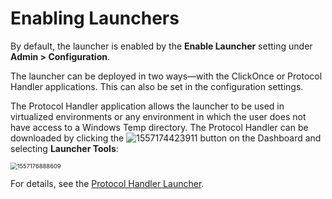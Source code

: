 [title]: # (Enabling Launchers)
[tags]: # (XXX)
[priority]: # (20)

# Enabling Launchers

By default, the launcher is enabled by the **Enable Launcher** setting under **Admin > Configuration**. 

The launcher can be deployed in two ways—with the ClickOnce or Protocol Handler applications. This can also be set in the configuration settings. 

The Protocol Handler application allows the launcher to be used in virtualized environments or any environment in which the user does not have access to a Windows Temp directory. The Protocol Handler can be downloaded by clicking the ![1557174423911](assets/1557174423911.png) button on the Dashboard and selecting **Launcher Tools**:

<img src="assets/1557176888609.png" alt="1557176888609" style="zoom:67%;" />

For details, see the [Protocol Handler Launcher](https://updates.thycotic.net/links.ashx?ProtocolHandler).
